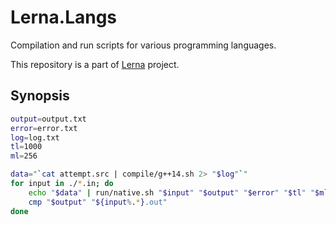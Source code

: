 # Lerna.Langs

Compilation and run scripts for various programming languages.

This repository is a part of [Lerna](https://github.com/SoVictor/Lerna) project.


## Synopsis

```sh
output=output.txt
error=error.txt
log=log.txt
tl=1000
ml=256

data="`cat attempt.src | compile/g++14.sh 2> "$log"`"
for input in ./*.in; do
    echo "$data" | run/native.sh "$input" "$output" "$error" "$tl" "$ml" > "$log"
    cmp "$output" "${input%.*}.out"
done
```
